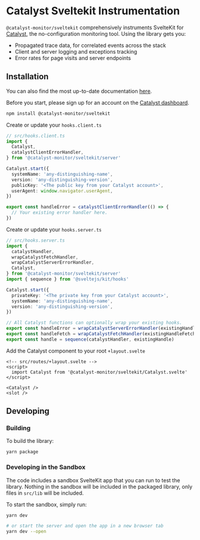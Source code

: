 # Catalyst Sveltekit Instrumentation

`@catalyst-monitor/sveltekit` comprehensively instruments SvelteKit for [Catalyst](https://www.catalystmonitor.com), the no-configuration monitoring tool. Using the library gets you:

- Propagated trace data, for correlated events across the stack
- Client and server logging and exceptions tracking
- Error rates for page visits and server endpoints

## Installation

You can also find the most up-to-date documentation [here](https://www.catalystmonitor.com/docs/install/javascript/sveltekit).

Before you start, please sign up for an account on the [Catalyst dashboard](https://app.catalystmonitor.com).

```bash
npm install @catalyst-monitor/sveltekit
```

Create or update your `hooks.client.ts`

```ts
// src/hooks.client.ts
import {
  Catalyst,
  catalystClientErrorHandler,
} from '@catalyst-monitor/sveltekit/server'

Catalyst.start({
  systemName: 'any-distinguishing-name',
  version: 'any-distinguishing-version',
  publicKey: '<The public key from your Catalyst account>',
  userAgent: window.navigator.userAgent,
})

export const handleError = catalystClientErrorHandler(() => {
  // Your existing error handler here.
})
```

Create or update your `hooks.server.ts`

```ts
// src/hooks.server.ts
import {
  catalystHandler,
  wrapCatalystFetchHandler,
  wrapCatalystServerErrorHandler,
  Catalyst,
} from '@catalyst-monitor/sveltekit/server'
import { sequence } from '@sveltejs/kit/hooks'

Catalyst.start({
  privateKey: '<The private key from your Catalyst account>',
  systemName: 'any-distinguishing-name',
  version: 'any-distinguishing-version',
})

// All Catalyst functions can optionally wrap your existing hooks.
export const handleError = wrapCatalystServerErrorHandler(existingHandleError)
export const handleFetch = wrapCatalystFetchHandler(existingHandleFetch)
export const handle = sequence(catalystHandler, existingHandle)
```

Add the Catalyst component to your root `+layout.svelte`

```sveltekit
<!-- src/routes/+layout.svelte -->
<script>
  import Catalyst from '@catalyst-monitor/sveltekit/Catalyst.svelte'
</script>

<Catalyst />
<slot />
```

## Developing

### Building

To build the library:

```bash
yarn package
```

### Developing in the Sandbox

The code includes a sandbox SvelteKit app that you can run to test the library. Nothing in the sandbox will be included in the packaged library, only files in `src/lib` will be included.

To start the sandbox, simply run:

```bash
yarn dev

# or start the server and open the app in a new browser tab
yarn dev --open
```
